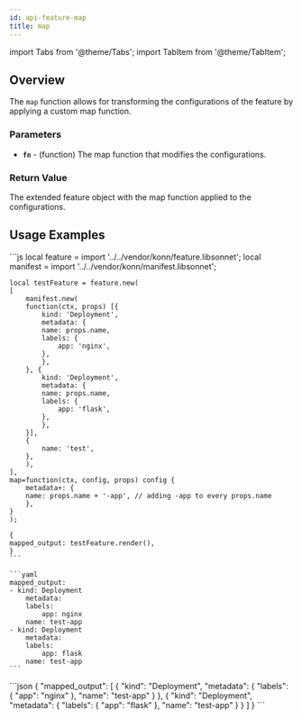 ```yaml
---
id: api-feature-map
title: map
---
```


import Tabs from '@theme/Tabs';
import TabItem from '@theme/TabItem';



## Overview
The `map` function allows for transforming the configurations of the feature by applying a custom map function.
### Parameters
- **`fn`** - (function) The map function that modifies the configurations.


### Return Value
The extended feature object with the map function applied to the configurations.
## Usage Examples

<Tabs>
    <TabItem value="jsonnet" label="Jsonnet" default>
    ```js
    local feature = import '../../vendor/konn/feature.libsonnet';
    local manifest = import '../../vendor/konn/manifest.libsonnet';


    local testFeature = feature.new(
    [
        manifest.new(
        function(ctx, props) [{
            kind: 'Deployment',
            metadata: {
            name: props.name,
            labels: {
                app: 'nginx',
            },
            },
        }, {
            kind: 'Deployment',
            metadata: {
            name: props.name,
            labels: {
                app: 'flask',
            },
            },
        }],
        {
            name: 'test',
        },
        ),
    ],
    map=function(ctx, config, props) config {
        metadata+: {
        name: props.name + '-app', // adding -app to every props.name
        },
    }
    );

    {
    mapped_output: testFeature.render(),
    }
    ```
  </TabItem>
  <TabItem value="yaml" label="YAML Output">

    ```yaml
    mapped_output:
    - kind: Deployment
        metadata:
        labels:
            app: nginx
        name: test-app
    - kind: Deployment
        metadata:
        labels:
            app: flask
        name: test-app
    ```
  </TabItem>
  <TabItem value="json" label="JSON Output">
    ```json
    {
    "mapped_output": [
        {
            "kind": "Deployment",
            "metadata": {
                "labels": {
                "app": "nginx"
                },
                "name": "test-app"
            }
        },
        {
            "kind": "Deployment",
            "metadata": {
                "labels": {
                "app": "flask"
                },
                "name": "test-app"
            }
        }
    ]
    }
    ```  
    </TabItem>
</Tabs>